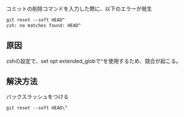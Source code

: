 コミットの削除コマンドを入力した際に、以下のエラーが発生

``` terminal.md
git reset --soft HEAD^
zsh: no matches found: HEAD^
```
## 原因
zshの設定で、set opt extended_globで^を使用するため、競合が起こる。

## 解決方法
バックスラッシュをつける

``` terminal.md
git reset --soft HEAD\^
```
